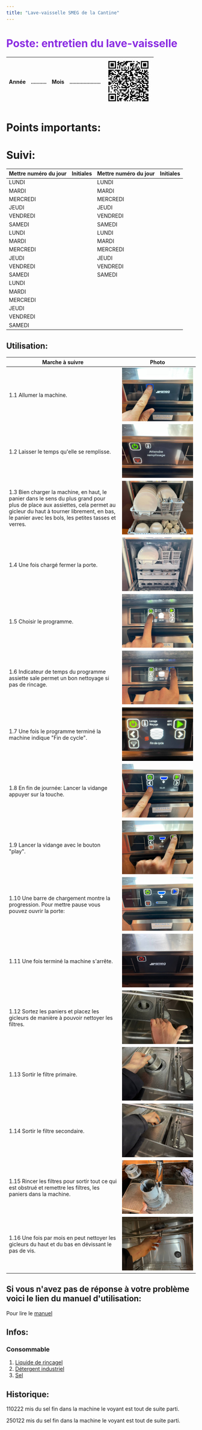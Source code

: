 ```yaml
---
title: "Lave-vaisselle SMEG de la Cantine"
---
```


<span style="color:BlueViolet">

# Poste: entretien du lave-vaisselle

</span>

<div align="right">

| Année |...........|Mois|......................|![qr_Sanitaires](notes/pieces_jointes/images/i_codeBarres/i_codeQR/qr_Sanitaires.jpg)|
|---|---|---|---|---|

</div>

# Points importants:

# Suivi:

<div align="center">

|Mettre numéro du jour|Initiales|Mettre numéro du jour|Initiales|
|---|---|---|---|
|LUNDI||LUNDI||
|MARDI||MARDI||
|MERCREDI||MERCREDI||
|JEUDI||JEUDI||
|VENDREDI||VENDREDI||
|SAMEDI||SAMEDI||
|LUNDI||LUNDI||
|MARDI||MARDI||
|MERCREDI||MERCREDI||
|JEUDI||JEUDI||
|VENDREDI||VENDREDI||
|SAMEDI||SAMEDI||
|LUNDI||||
|MARDI||||
|MERCREDI||||
|JEUDI||||
|VENDREDI||||
|SAMEDI||||

</div>

## Utilisation:
| Marche à suivre | Photo |
|---|---|
|1.1 Allumer la machine.|![](/notes/pieces_jointes/images/i_utilisation/i_laveVaisselleSMEG/I_LaveVaisselleSmeg1-1.jpg)|
|1.2 Laisser le temps qu'elle se remplisse.|![](/notes/pieces_jointes/images/i_utilisation/i_laveVaisselleSMEG/I_LaveVaisselleSmeg1-2.jpg)|
|1.3 Bien charger la machine, en haut, le panier dans le sens du plus grand pour plus de place aux assiettes, cela permet au gicleur du haut à tourner librement, en bas, le panier avec les bols, les petites tasses et verres.|![](/notes/pieces_jointes/images/i_utilisation/i_laveVaisselleSMEG/I_LaveVaisselleSmeg1-3.jpg)|
|1.4 Une fois chargé fermer la porte.|![](/notes/pieces_jointes/images/i_utilisation/i_laveVaisselleSMEG/I_LaveVaisselleSmeg1-4.jpg)|
|1.5 Choisir le programme.|![](/notes/pieces_jointes/images/i_utilisation/i_laveVaisselleSMEG/I_LaveVaisselleSmeg1-5.jpg)|
|1.6 Indicateur de temps du programme assiette sale permet un bon nettoyage si pas de rincage.|![](/notes/pieces_jointes/images/i_utilisation/i_laveVaisselleSMEG/I_LaveVaisselleSmeg1-6.jpg)|
|1.7 Une fois le programme terminé la machine indique "Fin de cycle".|![](/notes/pieces_jointes/images/i_utilisation/i_laveVaisselleSMEG/I_LaveVaisselleSmeg1-7.jpg)|
|1.8 En fin de journée: Lancer la vidange appuyer sur la touche.|![](/notes/pieces_jointes/images/i_utilisation/i_laveVaisselleSMEG/I_LaveVaisselleSmeg1-8.jpg)|
|1.9 Lancer la vidange avec le bouton "play".|![](/notes/pieces_jointes/images/i_utilisation/i_laveVaisselleSMEG/I_LaveVaisselleSmeg1-9.jpg)|
|1.10 Une barre de chargement montre la progression. Pour mettre pause vous pouvez ouvrir la porte:|![](/notes/pieces_jointes/images/i_utilisation/i_laveVaisselleSMEG/I_LaveVaisselleSmeg1-10.jpg)|
|1.11 Une fois terminé la machine s'arrête.|![](/notes/pieces_jointes/images/i_utilisation/i_laveVaisselleSMEG/I_LaveVaisselleSmeg1-11.jpg)|
|1.12 Sortez les paniers et placez les gicleurs de manière à pouvoir nettoyer les filtres.|![](/notes/pieces_jointes/images/i_utilisation/i_laveVaisselleSMEG/I_LaveVaisselleSmeg1-12.jpg)|
|1.13 Sortir le filtre primaire.|![](/notes/pieces_jointes/images/i_utilisation/i_laveVaisselleSMEG/I_LaveVaisselleSmeg1-13.jpg)|
|1.14 Sortir le filtre secondaire.|![](/notes/pieces_jointes/images/i_utilisation/i_laveVaisselleSMEG/I_LaveVaisselleSmeg1-14.jpg)|
|1.15 Rincer les filtres pour sortir tout ce qui est obstrué et remettre les filtres, les paniers dans la machine.|![](/notes/pieces_jointes/images/i_utilisation/i_laveVaisselleSMEG/I_LaveVaisselleSmeg1-15.jpg)|
|1.16 Une fois par mois en peut nettoyer les gicleurs du haut et du bas en dévissant le pas de vis.|![](/notes/pieces_jointes/images/i_utilisation/i_laveVaisselleSMEG/I_LaveVaisselleSmeg1-16.jpg)|
## Si vous n'avez pas de réponse à votre problème voici le lien du manuel d'utilisation:
Pour lire le [manuel](https://drive.google.com/file/d/1Je_wGZVlBH8JlBZxbfICmbHcCM1tjqs5/view?usp=sharing)
## Infos:
### Consommable
1. [Liquide de rincagel](/notes/equipements/consommables/C_LiquideRincageIndustriel.md)
2. [Détergent industriel](/notes/equipements/consommables/C_DetergentLaveVaisselleIndustriel.md)
3. [Sel](notes/equipements/consommables/C_SelLaveVaisselle.md)
## Historique:
110222 mis du sel fin dans la machine le voyant est tout de suite parti.

250122 mis du sel fin dans la machine le voyant est tout de suite parti.